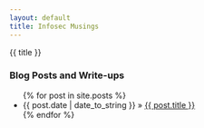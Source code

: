 ```yaml
---
layout: default
title: Infosec Musings
---
```

{{ title }}
<div id="home">
<h3>Blog Posts and Write-ups</h3>
<ul class="posts">
{% for post in site.posts %}
<li><span>{{ post.date | date_to_string }}</span> &raquo; <a href="{{ post.url }}">{{ post.title }}</a></li>
{% endfor %}
</ul>
